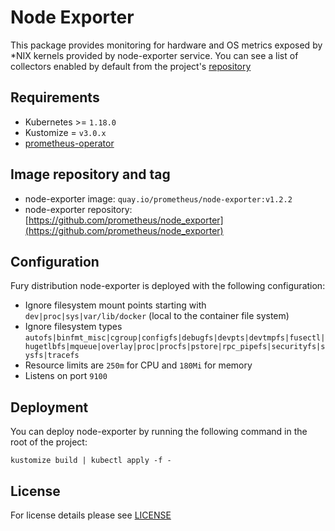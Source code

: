 # Node Exporter

This package provides monitoring for hardware and OS metrics exposed by \*NIX
kernels provided by node-exporter service. You can see a list of collectors
enabled by default from the project's
[repository](https://github.com/prometheus/node_exporter#collectors)


## Requirements

- Kubernetes >= `1.18.0`
- Kustomize = `v3.0.x`
- [prometheus-operator](../prometheus-operator)


## Image repository and tag

* node-exporter image: `quay.io/prometheus/node-exporter:v1.2.2`
* node-exporter repository: [https://github.com/prometheus/node_exporter](https://github.com/prometheus/node_exporter)


## Configuration

Fury distribution node-exporter is deployed with the following configuration:
- Ignore filesystem mount points starting with `dev|proc|sys|var/lib/docker` (local to the container file system)
- Ignore filesystem types `autofs|binfmt_misc|cgroup|configfs|debugfs|devpts|devtmpfs|fusectl|hugetlbfs|mqueue|overlay|proc|procfs|pstore|rpc_pipefs|securityfs|sysfs|tracefs`
- Resource limits are `250m` for CPU and `180Mi` for memory
- Listens on port `9100`


## Deployment

You can deploy node-exporter by running the following command in the root of the project:

```shell
kustomize build | kubectl apply -f -
```


## License

For license details please see [LICENSE](../../LICENSE)
